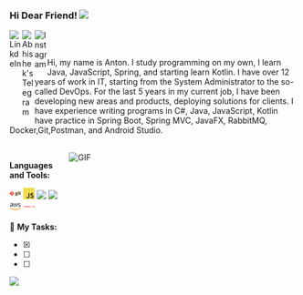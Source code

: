 ### Hi Dear Friend! <img src="https://media.giphy.com/media/hvRJCLFzcasrR4ia7z/giphy.gif" width="25px">
<a href="https://www.linkedin.com/in/anton-khokhanov">
  <img align="left" alt="LinkdeIn" width="22px" src="https://cdn.jsdelivr.net/npm/simple-icons@v3/icons/linkedin.svg" />
</a>
<a href="https://t.me/Xanaxna">
  <img align="left" alt="Abhishek's Telegram" width="22px" src="https://cdn.jsdelivr.net/npm/simple-icons@v3/icons/telegram.svg" />
</a>
<a href="https://www.instagram.com/anton.hohanov">
  <img align="left" alt="Instagram" width="22px" src="https://cdn.jsdelivr.net/npm/simple-icons@v3/icons/instagram.svg" />
</a>

<br />
<br />

Hi, my name is Anton. I study programming on my own, I learn Java, JavaScript, Spring, and starting learn Kotlin.
I have over 12 years of work in IT, starting from the System Administrator to the so-called DevOps. 
For the last 5 years in my current job, I have been developing new areas and products, deploying solutions for clients. 
I have experience writing programs in C#, Java, JavaScript, Kotlin have practice in Spring Boot, Spring MVC, JavaFX, RabbitMQ, Docker,Git,Postman, and Android Studio.

<br />

<img align="right" alt="GIF" src="https://user-images.githubusercontent.com/74038190/212749447-bfb7e725-6987-49d9-ae85-2015e3e7cc41.gif?raw=true" width="400" height="280" />

  
**Languages and Tools:**  

<code><img height="20" src="https://raw.githubusercontent.com/github/explore/80688e429a7d4ef2fca1e82350fe8e3517d3494d/topics/git/git.png"></code>
<code><img height="20" src="https://raw.githubusercontent.com/github/explore/80688e429a7d4ef2fca1e82350fe8e3517d3494d/topics/javascript/javascript.png"></code>
<code><img height="20" src="https://raw.githubusercontent.com/jmnote/z-icons/master/svg/java.svg"></code>
<code><img height="20" src="https://raw.githubusercontent.com/jmnote/z-icons/master/svg/bash.svg"></code>
<code><img height="20" src="https://github.com/devicons/devicon/blob/master/icons/amazonwebservices/amazonwebservices-original-wordmark.svg"></code>
<code><img height="20" src="https://github.com/devicons/devicon/blob/master/icons/oracle/oracle-original.svg"></code>

🚧 **My Tasks:**
<!-- TODO-IST:START -->
* [x] 
* [ ] 
* [ ]       
<!-- TODO-IST:END -->
<img src="https://github-readme-stats.vercel.app/api/top-langs?username=Xavrik&layout=compact"/>
